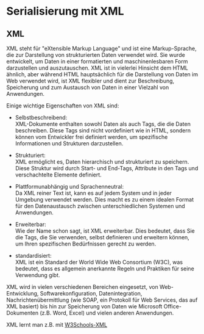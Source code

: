 # Serialisierung mit XML

## XML
XML steht für "eXtensible Markup Language" und ist eine Markup-Sprache, 
die zur Darstellung von strukturierten Daten verwendet wird. 
Sie wurde entwickelt, um Daten in einer formatierten und maschinenlesbaren Form darzustellen und auszutauschen. 
XML ist in vielerlei Hinsicht dem HTML ähnlich, aber während HTML hauptsächlich für die Darstellung von Daten im Web verwendet wird, 
ist XML flexibler und dient zur Beschreibung, Speicherung und zum Austausch von Daten in einer Vielzahl von Anwendungen.

Einige wichtige Eigenschaften von XML sind:

* Selbstbeschreibend:  
  XML-Dokumente enthalten sowohl Daten als auch Tags, die die Daten beschreiben.
  Diese Tags sind nicht vordefiniert wie in HTML, sondern können vom Entwickler frei definiert werden,
  um spezifische Informationen und Strukturen darzustellen.

* Strukturiert:  
  XML ermöglicht es, Daten hierarchisch und strukturiert zu speichern.
  Diese Struktur wird durch Start- und End-Tags, Attribute in den Tags und verschachtelte Elemente definiert.

* Plattformunabhängig und Sprachenneutral:  
  Da XML reiner Text ist, kann es auf jedem System und in jeder Umgebung verwendet werden.
  Dies macht es zu einem idealen Format für den Datenaustausch zwischen unterschiedlichen Systemen und Anwendungen.

* Erweiterbar:  
  Wie der Name schon sagt, ist XML erweiterbar.
  Dies bedeutet, dass Sie die Tags, die Sie verwenden, selbst definieren und erweitern können,
  um Ihren spezifischen Bedürfnissen gerecht zu werden.

* standardisiert:  
  XML ist ein Standard der World Wide Web Consortium (W3C), was bedeutet,
  dass es allgemein anerkannte Regeln und Praktiken für seine Verwendung gibt.

XML wird in vielen verschiedenen Bereichen eingesetzt, 
von Web-Entwicklung, Softwarekonfiguration, Datenintegration, Nachrichtenübermittlung (wie SOAP, ein Protokoll für Web Services, 
das auf XML basiert) bis hin zur Speicherung von Daten wie Microsoft Office-Dokumenten (z.B. Word, Excel) und vielen anderen Anwendungen.

XML lernt man z.B. mit [W3Schools-XML](https://www.w3schools.com/xml/)





